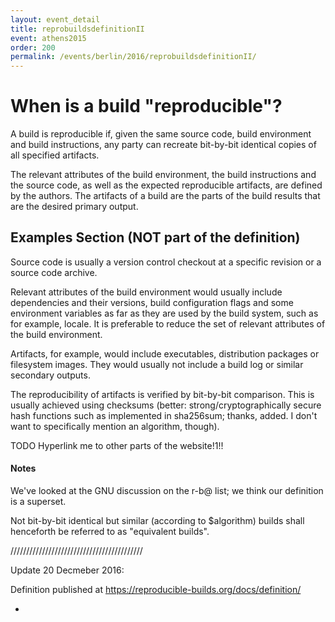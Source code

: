 ```yaml
---
layout: event_detail
title: reprobuildsdefinitionII
event: athens2015
order: 200
permalink: /events/berlin/2016/reprobuildsdefinitionII/
---
```


# When is a build "reproducible"?
A build is reproducible if, given the same source code, build environment and
build instructions, any party can recreate bit-by-bit identical copies of all
specified artifacts.

The relevant attributes of the build environment, the build instructions and the
source code, as well as the expected reproducible artifacts, are defined by the
authors. The artifacts of a build are the parts of the build results that are the
desired primary output.


## Examples Section (NOT part of the definition)
Source code is usually a version control checkout at a specific revision or
a source code archive.

Relevant attributes of the build environment would usually include dependencies
and their versions, build configuration flags and some environment variables as
far as they are used by the build system, such as for example, locale. It is
preferable to reduce the set of relevant attributes of the build environment.

Artifacts, for example, would include executables, distribution packages or
filesystem images. They would usually not include a build log or similar
secondary outputs.

The reproducibility of artifacts is verified by bit-by-bit comparison. This is
usually achieved using checksums (better: strong/cryptographically secure hash functions such as implemented in sha256sum; thanks, added. I don't want to specifically mention an algorithm, though).

TODO Hyperlink me to other parts of the website!1!!

#### Notes
We've looked at the GNU discussion on the r-b@ list; we think our definition is
a superset.

Not bit-by-bit identical but similar (according to $algorithm) builds shall
henceforth be referred to as "equivalent builds".

//////////////////////////////////////////

Update 20 Decmeber 2016:

Definition published at https://reproducible-builds.org/docs/definition/

-
